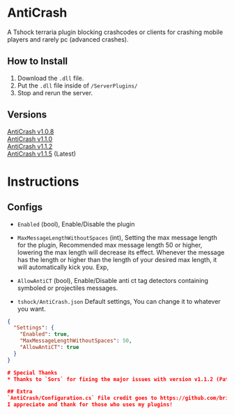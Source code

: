 # AntiCrash
A Tshock terraria plugin blocking crashcodes or clients for crashing mobile players and rarely pc (advanced crashes).

## How to Install
1. Download the `.dll` file.
2. Put the `.dll` file inside of `/ServerPlugins/`
3. Stop and rerun the server.

## Versions
[AntiCrash v1.0.8](https://github.com/ItzMelton/AntiCrash/releases/tag/v1.0.8)    
[AntiCrash v1.1.0](https://github.com/ItzMelton/AntiCrash/releases/tag/v1.1.0)   
[AntiCrash v1.1.2](https://github.com/ItzMelton/AntiCrash/releases/tag/v1.1.2)           
[AntiCrash v1.1.5](https://github.com/ItzMelton/AntiCrash/releases/tag/v1.1.5) (Latest)

# Instructions
## Configs
- `Enabled` (bool), Enable/Disable the plugin
- `MaxMessageLengthWithoutSpaces` (int), Setting the max message length for the plugin, Recommended max message length 50 or higher, lowering the max length will decrease its effect. Whenever the message has the length or higher than the length of your desired max length, it will automatically kick you. Exp,

- `AllowAntiCT` (bool), Enable/Disable anti ct tag detectors containing symboled or projectiles messages.
- `tshock/AntiCrash.json` Default settings, You can change it to whatever you want.
```json
{
  "Settings": {
    "Enabled": true,
    "MaxMessageLengthWithoutSpaces": 50,
    "AllowAntiCT": true
  }
}

# Special Thanks
* Thanks to `Sors` for fixing the major issues with version v1.1.2 (Patched version : v1.1.5)

## Extra
`AntiCrash/Configuration.cs` File credit goes to https://github.com/brianide/CommonGround                         
I appreciate and thank for those who uses my plugins!
